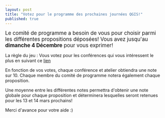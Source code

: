 ```yaml
---
layout: post
title: "Votez pour le programme des prochaines journées QGIS!"
published: true
---
```


<span style="font-size:larger;">Le comité de programme a besoin de vous pour choisir parmi les différentes propositions déposées! Vous avez jusqu'au **dimanche 4 Décembre** pour vous exprimer!</span>

La règle du jeu : Vous votez pour les conférences qui vous intéressent le plus en suivant ce [lien](https://sondage.osgeo.asso.fr/index.php/617441)

En fonction de vos votes, chaque conférence et atelier obtiendra une note sur 10.
Chaque membre du comité de programme notera également chaque proposition.

Une moyenne entre les différentes notes permettra d'obtenir une note globale pour chaque proposition et déterminera lesquelles seront retenues pour les 13 et 14 mars prochains!

Merci d'avance pour votre aide :)
